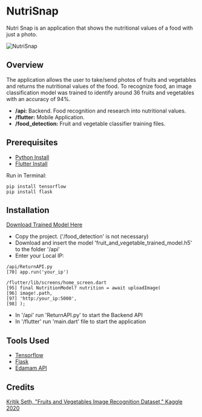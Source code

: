 # NutriSnap
Nutri Snap is an application that shows the nutritional values of a food with just a photo.

![NutriSnap](https://imgur.com/DtqG8hZ.jpg)


## Overview

The application allows the user to take/send photos of fruits and vegetables and returns the nutritional values of the food. To recognize food, an image classification model was trained to identify around 36 fruits and vegetables with an accuracy of 94%.

- **/api:** Backend. Food recognition and research into nutritional values.
- **/flutter:** Mobile Application.
- **/food_detection:** Fruit and vegetable classifier training files.

## Prerequisites
- [Python Install](https://www.python.org/downloads/)
- [Flutter Install](https://docs.flutter.dev/get-started/install)

Run in Terminal:
```
pip install tensorflow
pip install flask
```

## Installation
[Download Trained Model Here](https://drive.google.com/drive/folders/1KEwf_s9SDkonnZNCiyxEs7PFO6u3T8cj?usp=drive_link)

- Copy the project. ('/food_detection' is not necessary)
- Download and insert the model 'fruit_and_vegetable_trained_model.h5' to the folder '/api'
- Enter your Local IP:
```
/api/ReturnAPI.py
[70] app.run('your_ip')

/flutter/lib/screens/home_screen.dart
[95] final NutritionModel? nutrition = await uploadImage(
[96] image!.path,
[97] 'http:/your_ip:5000',
[98] );
```
- In '/api' run 'ReturnAPI.py' to start the Backend API
- In '/flutter' run 'main.dart' file to start the application

##  Tools Used
- [Tensorflow](https://www.tensorflow.org/)
- [Flask](https://flask.palletsprojects.com/en/3.0.x/)
- [Edamam API](https://www.edamam.com/)

## Credits
[Kritik Seth, "Fruits and Vegetables Image Recognition Dataset," Kaggle 2020](https://www.kaggle.com/kritikseth/fruit-and-vegetable-image-recognition)

